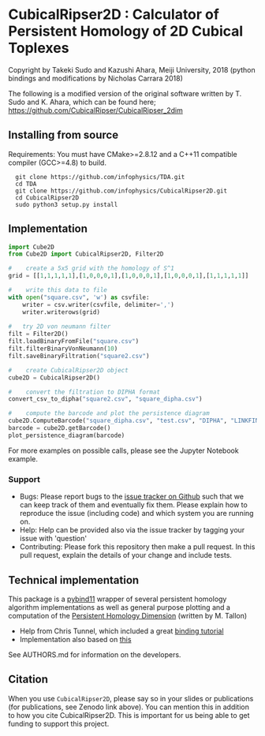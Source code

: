 # CubicalRipser2D : Calculator of Persistent Homology of 2D Cubical Toplexes
 
 Copyright by Takeki Sudo and Kazushi Ahara, Meiji University, 2018
 (python bindings and modifications by Nicholas Carrara 2018)
 
 The following is a modified version of the original software written by T. Sudo and K. Ahara, which can be found here; https://github.com/CubicalRipser/CubicalRipser_2dim
 
 ## Installing from source
 
Requirements: You must have CMake>=2.8.12 and a C++11 compatible compiler (GCC>=4.8) to build.
```
  git clone https://github.com/infophysics/TDA.git
  cd TDA
  git clone https://github.com/infophysics/CubicalRipser2D.git
  cd CubicalRipser2D
  sudo python3 setup.py install
```
## Implementation
 ```python
 import Cube2D
 from Cube2D import CubicalRipser2D, Filter2D
 
 #    create a 5x5 grid with the homology of S^1
 grid = [[1,1,1,1,1],[1,0,0,0,1],[1,0,0,0,1],[1,0,0,0,1],[1,1,1,1,1]]
 
 #    write this data to file
 with open("square.csv", 'w') as csvfile:
     writer = csv.writer(csvfile, delimiter=',')
     writer.writerows(grid)
     
 #   try 2D von neumann filter
 filt = Filter2D()
 filt.loadBinaryFromFile("square.csv")
 filt.filterBinaryVonNeumann(10)
 filt.saveBinaryFiltration("square2.csv")
 
 #    create CubicalRipser2D object
 cube2D = CubicalRipser2D()
 
 #    convert the filtration to DIPHA format
 convert_csv_to_dipha("square2.csv", "square_dipha.csv")
 
 #    compute the barcode and plot the persistence diagram
 cube2D.ComputeBarcode("square_dipha.csv", "test.csv", "DIPHA", "LINKFIND", 10, True)
 barcode = cube2D.getBarcode()
 plot_persistence_diagram(barcode)
 ```
 
 For more examples on possible calls, please see the Jupyter Notebook example.
 
 
 
 ### Support
 
 * Bugs: Please report bugs to the [issue tracker on Github](https://github.com/infophysics/CubicalRipser2D/issues) such that we can keep track of them and eventually fix them.  Please explain how to reproduce the issue (including code) and which system you are running on.
 * Help: Help can be provided also via the issue tracker by tagging your issue with 'question'
 * Contributing:  Please fork this repository then make a pull request.  In this pull request, explain the details of your change and include tests.
 
 ## Technical implementation
 
 This package is a [pybind11](https://pybind11.readthedocs.io/en/stable/intro.html) wrapper of several persistent homology algorithm implementations as well as general purpose plotting and a computation of the [Persistent Homology Dimension](https://people.math.osu.edu/schweinhart.2/MeasuringShapeWithTopology.pdf) (written by M. Tallon)
 
 * Help from Chris Tunnel, which included a great [binding tutorial](https://indico.cern.ch/event/694818/contributions/2985778/attachments/1682465/2703470/PyHEPTalk.pdf)
 * Implementation also based on [this](http://www.benjack.io/2018/02/02/python-cpp-revisited.html)
 
 See AUTHORS.md for information on the developers.
 
 ## Citation
 
 When you use `CubicalRipser2D`, please say so in your slides or publications (for publications, see Zenodo link above).  You can mention this in addition to how you cite CubicalRipser2D.  This is important for us being able to get funding to support this project.
